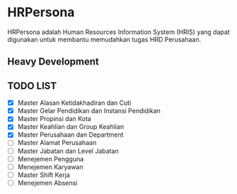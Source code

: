 # HRPersona

HRPersona adalah Human Resources Information System (HRIS) yang dapat digunakan untuk membantu memudahkan tugas HRD Perusahaan.

## Heavy Development

## TODO LIST

- [X] Master Alasan Ketidakhadiran dan Cuti
- [X] Master Gelar Pendidikan dan Instansi Pendidikan
- [X] Master Propinsi dan Kota
- [X] Master Keahlian dan Group Keahlian
- [X] Master Perusahaan dan Department
- [ ] Master Alamat Perusahaan
- [ ] Master Jabatan dan Level Jabatan
- [ ] Menejemen Pengguna
- [ ] Menejemen Karyawan
- [ ] Master Shift Kerja
- [ ] Menejemen Absensi